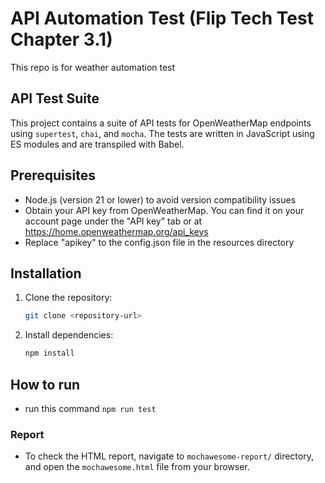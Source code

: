 # API Automation Test (Flip Tech Test Chapter 3.1)

This repo is for weather automation test

## API Test Suite

This project contains a suite of API tests for OpenWeatherMap endpoints using `supertest`, `chai`, and `mocha`. The tests are written in JavaScript using ES modules and are transpiled with Babel.

## Prerequisites

- Node.js (version 21 or lower) to avoid version compatibility issues
- Obtain your API key from OpenWeatherMap. You can find it on your account page under the "API key" tab or at https://home.openweathermap.org/api_keys
- Replace "apikey" to the config.json file in the resources directory

## Installation

1. Clone the repository:

   ```bash
   git clone <repository-url>
   ```

2. Install dependencies:
   ```bash
   npm install
   ```

## How to run

- run this command `npm run test`

### Report
- To check the HTML report, navigate to `mochawesome-report/` directory, and open the `mochawesome.html` file from your browser.